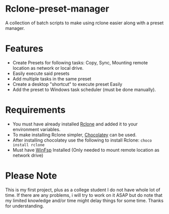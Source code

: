 # Rclone-preset-manager
A collection of batch scripts to make using rclone easier along with a preset manager.

# Features

* Create Presets for following tasks: Copy, Sync, Mounting remote location as network or local drive.
* Easily execute said presets
* Add multiple tasks in the same preset
* Create a desktop "shortcut" to execute preset Easily
* Add the preset to Windows task scheduler (must be done manually).


# Requirements

* You must have already installed [Rclone](https://rclone.org/downloads/) and added it to your environment variables.
* To make installing Rclone simpler, [Chocolatey](https://chocolatey.org/install) can be used.
* After installing chocolatey use the following to install Rclone: `choco install rclone` 
* Must have [WinFsp](https://winfsp.dev/rel/) Installed (Only needed to mount remote location as network drive)


# Please Note
This is my first project, plus as a college student I do not have whole lot of time. If there are any problems, i will try to work on it ASAP but do note that my limited knowledge and/or time might delay things for some time. Thanks for understanding.

